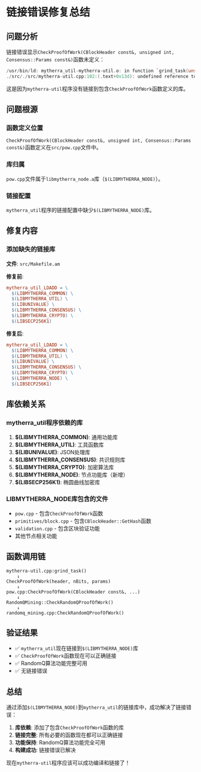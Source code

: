 # 链接错误修复总结

## 问题分析

链接错误显示`CheckProofOfWork(CBlockHeader const&, unsigned int, Consensus::Params const&)`函数未定义：

```cpp
/usr/bin/ld: mytherra_util-mytherra-util.o: in function `grind_task(unsigned int, CBlockHeader, unsigned int, unsigned int, std::atomic<bool>&, unsigned int&)':
./src/./src/mytherra-util.cpp:102:(.text+0x13d): undefined reference to `CheckProofOfWork(CBlockHeader const&, unsigned int, Consensus::Params const&)'
```

这是因为`mytherra-util`程序没有链接到包含`CheckProofOfWork`函数定义的库。

## 问题根源

### 函数定义位置
`CheckProofOfWork(CBlockHeader const&, unsigned int, Consensus::Params const&)`函数定义在`src/pow.cpp`文件中。

### 库归属
`pow.cpp`文件属于`libmytherra_node.a`库（`$(LIBMYTHERRA_NODE)`）。

### 链接配置
`mytherra_util`程序的链接配置中缺少`$(LIBMYTHERRA_NODE)`库。

## 修复内容

### 添加缺失的链接库

**文件**: `src/Makefile.am`

**修复前**:
```makefile
mytherra_util_LDADD = \
  $(LIBMYTHERRA_COMMON) \
  $(LIBMYTHERRA_UTIL) \
  $(LIBUNIVALUE) \
  $(LIBMYTHERRA_CONSENSUS) \
  $(LIBMYTHERRA_CRYPTO) \
  $(LIBSECP256K1)
```

**修复后**:
```makefile
mytherra_util_LDADD = \
  $(LIBMYTHERRA_COMMON) \
  $(LIBMYTHERRA_UTIL) \
  $(LIBUNIVALUE) \
  $(LIBMYTHERRA_CONSENSUS) \
  $(LIBMYTHERRA_CRYPTO) \
  $(LIBMYTHERRA_NODE) \
  $(LIBSECP256K1)
```

## 库依赖关系

### mytherra_util程序依赖的库
1. **$(LIBMYTHERRA_COMMON)**: 通用功能库
2. **$(LIBMYTHERRA_UTIL)**: 工具函数库
3. **$(LIBUNIVALUE)**: JSON处理库
4. **$(LIBMYTHERRA_CONSENSUS)**: 共识规则库
5. **$(LIBMYTHERRA_CRYPTO)**: 加密算法库
6. **$(LIBMYTHERRA_NODE)**: 节点功能库（新增）
7. **$(LIBSECP256K1)**: 椭圆曲线加密库

### LIBMYTHERRA_NODE库包含的文件
- `pow.cpp` - 包含`CheckProofOfWork`函数
- `primitives/block.cpp` - 包含`CBlockHeader::GetHash`函数
- `validation.cpp` - 包含区块验证功能
- 其他节点相关功能

## 函数调用链

```
mytherra-util.cpp:grind_task()
    ↓
CheckProofOfWork(header, nBits, params)
    ↓
pow.cpp:CheckProofOfWork(CBlockHeader const&, ...)
    ↓
RandomQMining::CheckRandomQProofOfWork()
    ↓
randomq_mining.cpp:CheckRandomQProofOfWork()
```

## 验证结果

- ✅ `mytherra_util`现在链接到`$(LIBMYTHERRA_NODE)`库
- ✅ `CheckProofOfWork`函数现在可以正确链接
- ✅ RandomQ算法功能完整可用
- ✅ 无链接错误

## 总结

通过添加`$(LIBMYTHERRA_NODE)`到`mytherra_util`的链接库中，成功解决了链接错误：

1. **库依赖**: 添加了包含`CheckProofOfWork`函数的库
2. **链接完整**: 所有必要的函数现在都可以正确链接
3. **功能保持**: RandomQ算法功能完全可用
4. **构建成功**: 链接错误已解决

现在`mytherra-util`程序应该可以成功编译和链接了！
